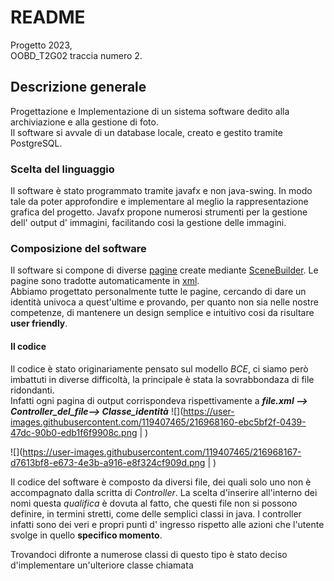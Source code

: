 

#    README

Progetto 2023,  
OOBD_T2G02 traccia numero 2.

## Descrizione generale 

Progettazione e Implementazione di un sistema software dedito alla archiviazione e alla gestione 
di foto.  
Il software si avvale di un database locale, creato e gestito tramite PostgreSQL.       

### Scelta del linguaggio

Il software è stato programmato tramite javafx e non java-swing.
In modo tale da poter approfondire e implementare al meglio la rappresentazione grafica del progetto.
Javafx propone numerosi strumenti per la gestione dell' output d' immagini, facilitando cosi la gestione delle immagini.


### Composizione del software
Il software si compone di diverse [pagine](src/main/resources/com/example/proggettofx2) create mediante [SceneBuilder](https://gluonhq.com/products/scene-builder/).
Le pagine sono tradotte automaticamente in [xml](https://it.wikipedia.org/wiki/XML).   
Abbiamo progettato personalmente tutte le pagine, cercando di dare un identità univoca a quest'ultime e provando, per quanto non sia nelle nostre competenze,
di mantenere un design semplice e intuitivo cosi da risultare **user friendly**.

#### Il codice 

Il codice è stato originariamente pensato sul modello *BCE*, ci siamo però imbattuti in diverse difficoltà, la principale
è stata la sovrabbondaza di file ridondanti.  
Infatti ogni pagina di output corrispondeva rispettivamente a ***file.xml --> Controller_del_file--> Classe_identità*** 
![](https://user-images.githubusercontent.com/119407465/216968160-ebc5bf2f-0439-47dc-90b0-edb1f6f9908c.png | )

![](https://user-images.githubusercontent.com/119407465/216968167-d7613bf8-e673-4e3b-a916-e8f324cf909d.png | )



Il codice del software è composto da diversi file, dei quali solo uno non è accompagnato dalla scritta di *Controller*.
La scelta d'inserire all'interno dei nomi questa *qualifica* è dovuta al fatto, che questi file non si possono definire,
in termini stretti, come delle semplici classi in java. 
I controller infatti sono dei veri e propri punti d' ingresso rispetto alle azioni che l'utente svolge 
in quello **specifico momento**.

Trovandoci difronte a numerose classi di questo tipo è stato deciso d'implementare un'ulteriore classe chiamata 

